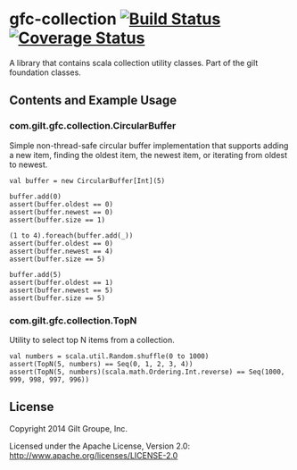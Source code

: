 # gfc-collection [![Build Status](https://travis-ci.org/gilt/gfc-collection.svg?branch=master)](https://travis-ci.org/gilt/gfc-collection) [![Coverage Status](https://coveralls.io/repos/gilt/gfc-collection/badge.svg?branch=master&service=github)](https://coveralls.io/github/gilt/gfc-collection?branch=master)

A library that contains scala collection utility classes. Part of the gilt foundation classes.

## Contents and Example Usage

### com.gilt.gfc.collection.CircularBuffer

Simple non-thread-safe circular buffer implementation that supports adding a new item,
finding the oldest item, the newest item, or iterating from oldest to newest.

    val buffer = new CircularBuffer[Int](5)

    buffer.add(0)
    assert(buffer.oldest == 0)
    assert(buffer.newest == 0)
    assert(buffer.size == 1)

    (1 to 4).foreach(buffer.add(_))
    assert(buffer.oldest == 0)
    assert(buffer.newest == 4)
    assert(buffer.size == 5)

    buffer.add(5)
    assert(buffer.oldest == 1)
    assert(buffer.newest == 5)
    assert(buffer.size == 5)

### com.gilt.gfc.collection.TopN

Utility to select top N items from a collection.

    val numbers = scala.util.Random.shuffle(0 to 1000)
    assert(TopN(5, numbers) == Seq(0, 1, 2, 3, 4))
    assert(TopN(5, numbers)(scala.math.Ordering.Int.reverse) == Seq(1000, 999, 998, 997, 996))

## License
Copyright 2014 Gilt Groupe, Inc.

Licensed under the Apache License, Version 2.0: http://www.apache.org/licenses/LICENSE-2.0
